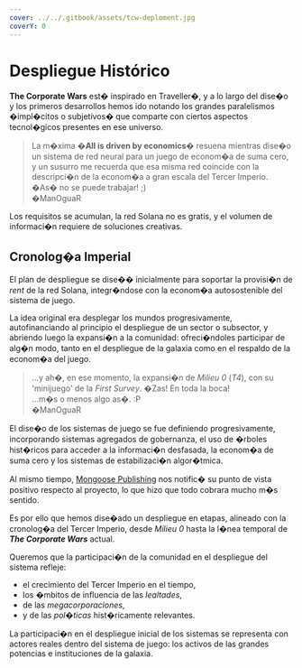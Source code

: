 ```yaml
---
cover: ../../.gitbook/assets/tcw-deploment.jpg
coverY: 0
---
```


# Despliegue Histórico

**The Corporate Wars** est� inspirado en Traveller�, y a lo largo del dise�o y los primeros desarrollos hemos ido notando los grandes paralelismos �impl�citos o subjetivos� que comparte con ciertos aspectos tecnol�gicos presentes en ese universo.

> La m�xima �**All is driven by economics**� resuena mientras dise�o un sistema de red neural para un juego de econom�a de suma cero, y un susurro me recuerda que esa misma red coincide con la descripci�n de la econom�a a gran escala del Tercer Imperio.\
> �As� no se puede trabajar! ;)\
> �ManOguaR

Los requisitos se acumulan, la red Solana no es gratis, y el volumen de informaci�n requiere de soluciones creativas.

## Cronolog�a Imperial

El plan de despliegue se dise�� inicialmente para soportar la provisi�n de _rent_ de la red Solana, integr�ndose con la econom�a autosostenible del sistema de juego.

La idea original era desplegar los mundos progresivamente, autofinanciando al principio el despliegue de un sector o subsector, y abriendo luego la expansi�n a la comunidad: ofreci�ndoles participar de alg�n modo, tanto en el despliegue de la galaxia como en el respaldo de la econom�a del juego.

> ...y ah�, en ese momento, la expansi�n de _Milieu 0_ (_T4_), con su 'minijuego' de la _First Survey_. �Zas! En toda la boca!\
> ...m�s o menos algo as�. :P\
> �ManOguaR

El dise�o de los sistemas de juego se fue definiendo progresivamente, incorporando sistemas agregados de gobernanza, el uso de �rboles hist�ricos para acceder a la informaci�n desfasada, la econom�a de suma cero y los sistemas de estabilizaci�n algor�tmica.

Al mismo tiempo, [Mongoose Publishing](http://www.mongoosepublishing.com/) nos notific� su punto de vista positivo respecto al proyecto, lo que hizo que todo cobrara mucho m�s sentido.

Es por ello que hemos dise�ado un despliegue en etapas, alineado con la cronolog�a del Tercer Imperio, desde _Milieu 0_ hasta la l�nea temporal de _**The Corporate Wars**_ actual.

Queremos que la participaci�n de la comunidad en el despliegue del sistema refleje:

* el crecimiento del Tercer Imperio en el tiempo,
* los �mbitos de influencia de las _lealtades_,
* de las _megacorporaciones_,
* y de las _pol�ticas_ hist�ricamente relevantes.

La participaci�n en el despliegue inicial de los sistemas se representa con actores reales dentro del sistema de juego: los activos de las grandes potencias e instituciones de la galaxia.
